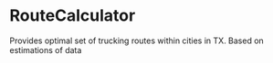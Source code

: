 # RouteCalculator
Provides optimal set of trucking routes within cities in TX. Based on estimations of data
